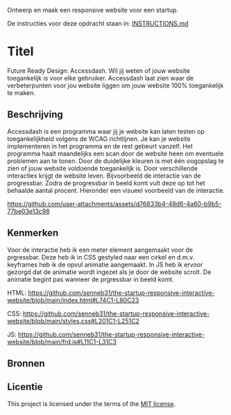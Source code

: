 Ontwerp en maak een responsive website voor een startup.

De instructies voor deze opdracht staan in: [INSTRUCTIONS.md](https://github.com/fdnd-task/the-startup-responsive-interactieve-website/blob/main/docs/INSTRUCTIONS.md)

# Titel
Future Ready Design: Accessdash. Wil jij weten of jouw website toegankelijk is voor elke gebruiker. Accessdash laat zien waar de verbeterpunten voor jou website liggen om jouw website 100% toegankelijk te maken.

## Beschrijving
Accessdash is een programma waar jij je website kan laten testen op toegankelijkheid volgens de WCAG richtlijnen. Je kan je website implementeren in het programma en de rest gebeurt vanzelf. Het programma haalt maandelijks een scan door de website heen om eventuele problemen aan te tonen. Door de duidelijke kleuren is met één oogopslag te zien of jouw website voldoende toegankelijk is. Door verschillende interacties krijgt de website leven. Bijvoorbeeld de interactie van de progressbar. Zodra de progressbar in beeld komt vult deze op tot het behaalde aantal procent. Hieronder een visueel voorbeeld van de interactie. 

https://github.com/user-attachments/assets/d76833b4-48d6-4a60-b9b5-77be03e13c98


## Kenmerken
Voor de interactie heb ik een meter element aangemaakt voor de prgressbar. Deze heb ik in CSS gestyled naar een cirkel en d.m.v. keyframes heb ik de opvul animatie aangemaakt. In JS heb ik ervoor gezorgd dat de animatie wordt ingezet als je door de website scrolt. De animatie begint pas wanneer de prgressbar in beeld komt.

HTML:
https://github.com/senneb31/the-startup-responsive-interactive-website/blob/main/index.html#L74C1-L80C23

CSS:
https://github.com/senneb31/the-startup-responsive-interactive-website/blob/main/styles.css#L201C1-L251C2

JS:
https://github.com/senneb31/the-startup-responsive-interactive-website/blob/main/frd.js#L11C1-L31C3

## Bronnen

## Licentie

This project is licensed under the terms of the [MIT license](./LICENSE).


